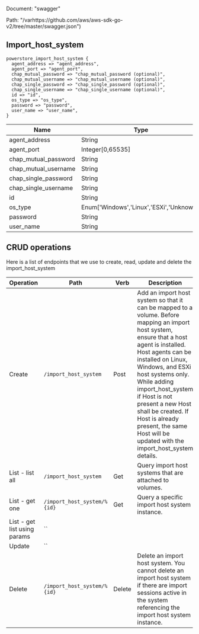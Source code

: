 Document: "swagger"


Path: "/varhttps://github.com/aws/aws-sdk-go-v2/tree/master/swagger.json")

## Import_host_system



```puppet
powerstore_import_host_system {
  agent_address => "agent_address",
  agent_port => "agent_port",
  chap_mutual_password => "chap_mutual_password (optional)",
  chap_mutual_username => "chap_mutual_username (optional)",
  chap_single_password => "chap_single_password (optional)",
  chap_single_username => "chap_single_username (optional)",
  id => "id",
  os_type => "os_type",
  password => "password",
  user_name => "user_name",
}
```

| Name        | Type           | Required       |
| ------------- | ------------- | ------------- |
|agent_address | String | true |
|agent_port | Integer[0,65535] | true |
|chap_mutual_password | String | false |
|chap_mutual_username | String | false |
|chap_single_password | String | false |
|chap_single_username | String | false |
|id | String | true |
|os_type | Enum['Windows','Linux','ESXi','Unknown'] | true |
|password | String | true |
|user_name | String | true |



## CRUD operations

Here is a list of endpoints that we use to create, read, update and delete the import_host_system

| Operation | Path | Verb | Description | OperationID |
| ------------- | ------------- | ------------- | ------------- | ------------- |
|Create|`/import_host_system`|Post|Add an import host system so that it can be mapped to a volume. Before mapping an import host system, ensure that a host agent is installed. Host agents can be installed on Linux, Windows, and ESXi host systems only.  While adding import_host_system if Host is not present a new Host shall be created. If Host is already present, the same Host will be updated with the import_host_system details.|import_host_systemCreate|
|List - list all|`/import_host_system`|Get|Query import host systems that are attached to volumes.|import_host_systemCollectionQuery|
|List - get one|`/import_host_system/%{id}`|Get|Query a specific import host system instance.|import_host_systemInstanceQuery|
|List - get list using params|``||||
|Update|``||||
|Delete|`/import_host_system/%{id}`|Delete|Delete an import host system. You cannot delete an import host system if there are import sessions active in the system referencing the import host system instance.|import_host_systemDelete|
